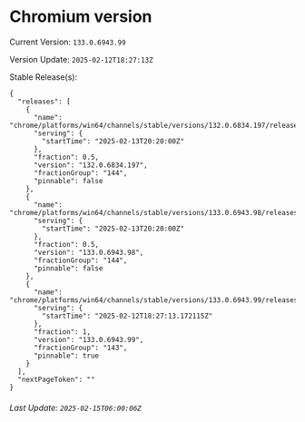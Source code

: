 # Chromium version

Current Version: `133.0.6943.99`

Version Update: `2025-02-12T18:27:13Z`

Stable Release(s):
```
{
  "releases": [
    {
      "name": "chrome/platforms/win64/channels/stable/versions/132.0.6834.197/releases/1739478000",
      "serving": {
        "startTime": "2025-02-13T20:20:00Z"
      },
      "fraction": 0.5,
      "version": "132.0.6834.197",
      "fractionGroup": "144",
      "pinnable": false
    },
    {
      "name": "chrome/platforms/win64/channels/stable/versions/133.0.6943.98/releases/1739478000",
      "serving": {
        "startTime": "2025-02-13T20:20:00Z"
      },
      "fraction": 0.5,
      "version": "133.0.6943.98",
      "fractionGroup": "144",
      "pinnable": false
    },
    {
      "name": "chrome/platforms/win64/channels/stable/versions/133.0.6943.99/releases/1739384833",
      "serving": {
        "startTime": "2025-02-12T18:27:13.172115Z"
      },
      "fraction": 1,
      "version": "133.0.6943.99",
      "fractionGroup": "143",
      "pinnable": true
    }
  ],
  "nextPageToken": ""
}
```

###### Last Update: `2025-02-15T06:00:06Z`
        